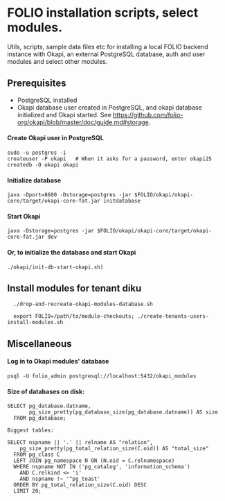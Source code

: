# FOLIO installation scripts, select modules.

Utils, scripts, sample data files etc for installing a local FOLIO backend instance with Okapi, an external PostgreSQL database, auth and user modules and select other modules.


## Prerequisites
* PostgreSQL installed
* Okapi database user created in PostgreSQL, and okapi database initialized and Okapi started. See https://github.com/folio-org/okapi/blob/master/doc/guide.md#storage.

#### Create Okapi user in PostgreSQL
```
sudo -u postgres -i
createuser -P okapi   # When it asks for a password, enter okapi25
createdb -O okapi okapi
```

#### Initialize database

```
java -Dport=8600 -Dstorage=postgres -jar $FOLIO/okapi/okapi-core/target/okapi-core-fat.jar initdatabase  
```
#### Start Okapi 
```
java -Dstorage=postgres -jar $FOLIO/okapi/okapi-core/target/okapi-core-fat.jar dev
```
#### Or, to initialize the database and start Okapi
```    
./okapi/init-db-start-okapi.sh)
```

## Install modules for tenant diku
```
  ./drop-and-recreate-okapi-modules-database.sh

  export FOLIO=/path/to/module-checkouts; ./create-tenants-users-install-modules.sh
```
## Miscellaneous

#### Log in to Okapi modules' database
```
psql -U folio_admin postgresql://localhost:5432/okapi_modules
```
#### Size of databases on disk:

```
SELECT pg_database.datname,  
       pg_size_pretty(pg_database_size(pg_database.datname)) AS size  
  FROM pg_database;

Biggest tables:

SELECT nspname || '.' || relname AS "relation",
    pg_size_pretty(pg_total_relation_size(C.oid)) AS "total_size"
  FROM pg_class C
  LEFT JOIN pg_namespace N ON (N.oid = C.relnamespace)
  WHERE nspname NOT IN ('pg_catalog', 'information_schema')
    AND C.relkind <> 'i'
    AND nspname !~ '^pg_toast'
  ORDER BY pg_total_relation_size(C.oid) DESC
  LIMIT 20;
  
```
